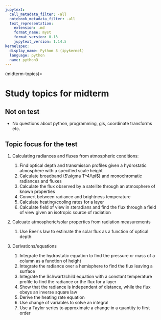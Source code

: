 ```yaml
---
jupytext:
  cell_metadata_filter: -all
  notebook_metadata_filter: -all
  text_representation:
    extension: .md
    format_name: myst
    format_version: 0.13
    jupytext_version: 1.14.5
kernelspec:
  display_name: Python 3 (ipykernel)
  language: python
  name: python3
---
```


(midterm-topics)=
# Study topics for midterm

## Not on test

- No questions about python, programming, gis, coordinate transforms etc.

## Topic focus for the test

1. Calculating radiances and fluxes from atmospheric conditions:

   1. Find optical depth and transmisson profiles given a hydrostatic atmosphere with
      a specified scale height
   2. Calculate broadband ($\sigma T^4/\pi\$) and monochromatic radiances and fluxes
   3. Calculate the flux observed by a satellite through an atmosphere of known properties
   4. Convert between radiance and brightness temperature
   5. Calculate heating/cooling rates for a layer
   6. Calculate field of view in steradians and find the flux through a field of view
      given an isotropic source of radiation
      
      

2. Calcuate atmospheric/solar properties from radiation measurements

   1. Use Beer's law to estimate the solar flux as a function of optical depth

3. Derivations/equations

   1. Integrate the hydrostatic equation to find the pressure or mass of a column
      as a function of height
   2. Integrate the radiance over a hemisphere to find the flux leaving a surface
   3. Integrate the Schwartzchild equation with a constant temperature profile to find the
      radiance or the flux for a  layer
   4. Show that the radiance is independent of distance, while the flux obeys an inverse
      square law
   5. Derive the heating rate equation
   6. Use change of variables to solve an integral
   7. Use a Taylor series to approximate a change in a quantity to first order



